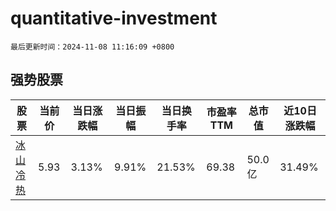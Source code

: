 # quantitative-investment

`最后更新时间：2024-11-08 11:16:09 +0800`

## 强势股票

|股票|当前价|当日涨跌幅|当日振幅|当日换手率|市盈率TTM|总市值|近10日涨跌幅|
|----|----|----|----|----|----|----|----|
|[冰山冷热](https://xueqiu.com/S/SZ000530)|5.93|3.13%|9.91%|21.53%|69.38|50.0亿|31.49%|
